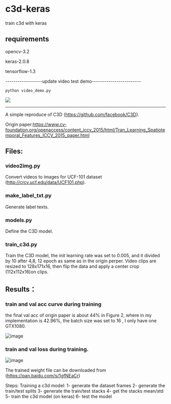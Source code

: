 # c3d-keras
train c3d with keras

## requirements

opencv-3.2

keras-2.0.8

tensorflow-1.3

------------------update video test demo------------------------

    python video_demo.py
    
![](https://github.com/TianzhongSong/C3D-keras/blob/master/videos/out.gif)

---------------------------------------------------------------
A simple reproduce of C3D (https://github.com/facebook/C3D).

Origin paper:https://www.cv-foundation.org/openaccess/content_iccv_2015/html/Tran_Learning_Spatiotemporal_Features_ICCV_2015_paper.html

## Files:

### video2img.py   

Convert videos to images for UCF-101 dataset (http://crcv.ucf.edu/data/UCF101.php).

### make_label_txt.py  

Generate label texts.

### models.py   

Define the C3D model.

### train_c3d.py   

Train the C3D model, the init learning rate was set to 0.005, and it divided by 10 after 4,8,
12 epoch as same as in the origin perper. Video clips are resized to 128x171x16, then flip the data and apply a center crop
(112x112x16)on clips.

## Results：

### train and val acc curve during training
the final val acc of origin paper is about 44% in Figure 2, where in my implementation is 42.96%, the batch size was set to 16 , I only have one GTX1080.

![image](https://github.com/TianzhongSong/c3d-keras/blob/master/results/model_accuracy.png)

### train and val loss during training.

![image](https://github.com/TianzhongSong/c3d-keras/blob/master/results/model_loss.png)

The trained weight file can be downloaded from (https://pan.baidu.com/s/1gfNEaCr)

Steps:
Training a c3d model:
1- generate the dataset frames
2- generate the train/test splits
3- generate the train/test stacks
4- get the stacks mean/std
5- train the c3d model (on keras)
6- test the model